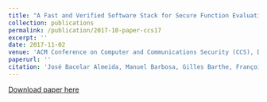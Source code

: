 ```yaml
---
title: "A Fast and Verified Software Stack for Secure Function Evaluation"
collection: publications
permalink: /publication/2017-10-paper-ccs17
excerpt: ''
date: 2017-11-02
venue: 'ACM Conference on Computer and Communications Security (CCS), Dallas, TX, USA, 2017'
paperurl: ''
citation: 'José Bacelar Almeida, Manuel Barbosa, Gilles Barthe, François Dupressoir, Benjamin Grégoire, Vincent Laporte and Vitor Pereira, A Fast and Verified Software Stack for Secure Function Evaluation. In ACM Conference on Computer and Communications Security (CCS), Dallas, TX, USA, 2017'
---
```

[Download paper here](https://vm2p.github.io/files/2017-ccs-sfe.pdf)

